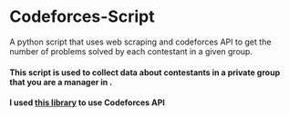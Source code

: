 # Codeforces-Script
A python script that uses web scraping and codeforces API to get the number of problems solved by each contestant in a given group.

<h4>This script is used to collect data about contestants in a private group that you are a manager in .</h4>
<h4>I used <a href="https://github.com/VadVergasov/CodeforcesApiPy">this library</a> to use Codeforces API </h4>


